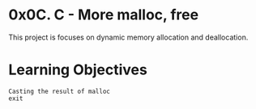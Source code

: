 # 0x0C. C - More malloc, free
This project is focuses on dynamic memory allocation and deallocation.

# Learning Objectives
    Casting the result of malloc
    exit
